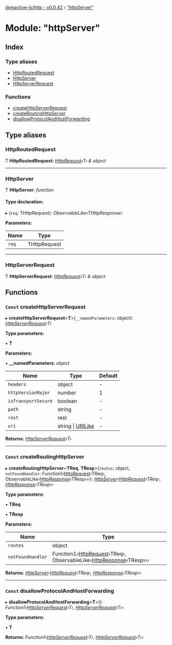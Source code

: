 [@reactive-js/http - v0.0.42](../README.md) › ["httpServer"](_httpserver_.md)

# Module: "httpServer"

## Index

### Type aliases

* [HttpRoutedRequest](_httpserver_.md#httproutedrequest)
* [HttpServer](_httpserver_.md#httpserver)
* [HttpServerRequest](_httpserver_.md#httpserverrequest)

### Functions

* [createHttpServerRequest](_httpserver_.md#const-createhttpserverrequest)
* [createRoutingHttpServer](_httpserver_.md#const-createroutinghttpserver)
* [disallowProtocolAndHostForwarding](_httpserver_.md#const-disallowprotocolandhostforwarding)

## Type aliases

###  HttpRoutedRequest

Ƭ **HttpRoutedRequest**: *[HttpRequest](_http_.md#httprequest)‹T› & object*

___

###  HttpServer

Ƭ **HttpServer**: *function*

#### Type declaration:

▸ (`req`: THttpRequest): *ObservableLike‹THttpResponse›*

**Parameters:**

Name | Type |
------ | ------ |
`req` | THttpRequest |

___

###  HttpServerRequest

Ƭ **HttpServerRequest**: *[HttpRequest](_http_.md#httprequest)‹T› & object*

## Functions

### `Const` createHttpServerRequest

▸ **createHttpServerRequest**<**T**>(`__namedParameters`: object): *[HttpServerRequest](_httpserver_.md#httpserverrequest)‹T›*

**Type parameters:**

▪ **T**

**Parameters:**

▪ **__namedParameters**: *object*

Name | Type | Default |
------ | ------ | ------ |
`headers` | object | - |
`httpVersionMajor` | number | 1 |
`isTransportSecure` | boolean | - |
`path` | string | - |
`rest` | rest | - |
`uri` | string &#124; [URILike](../interfaces/_http_.urilike.md) | - |

**Returns:** *[HttpServerRequest](_httpserver_.md#httpserverrequest)‹T›*

___

### `Const` createRoutingHttpServer

▸ **createRoutingHttpServer**<**TReq**, **TResp**>(`routes`: object, `notFoundHandler`: Function1‹[HttpRequest](_http_.md#httprequest)‹TReq›, ObservableLike‹[HttpResponse](_http_.md#httpresponse)‹TResp›››): *[HttpServer](_httpserver_.md#httpserver)‹[HttpRequest](_http_.md#httprequest)‹TReq›, [HttpResponse](_http_.md#httpresponse)‹TResp››*

**Type parameters:**

▪ **TReq**

▪ **TResp**

**Parameters:**

Name | Type |
------ | ------ |
`routes` | object |
`notFoundHandler` | Function1‹[HttpRequest](_http_.md#httprequest)‹TReq›, ObservableLike‹[HttpResponse](_http_.md#httpresponse)‹TResp››› |

**Returns:** *[HttpServer](_httpserver_.md#httpserver)‹[HttpRequest](_http_.md#httprequest)‹TReq›, [HttpResponse](_http_.md#httpresponse)‹TResp››*

___

### `Const` disallowProtocolAndHostForwarding

▸ **disallowProtocolAndHostForwarding**<**T**>(): *Function1‹[HttpServerRequest](_httpserver_.md#httpserverrequest)‹T›, [HttpServerRequest](_httpserver_.md#httpserverrequest)‹T››*

**Type parameters:**

▪ **T**

**Returns:** *Function1‹[HttpServerRequest](_httpserver_.md#httpserverrequest)‹T›, [HttpServerRequest](_httpserver_.md#httpserverrequest)‹T››*
